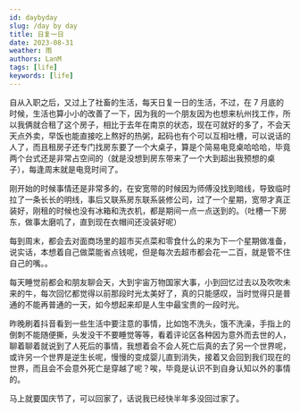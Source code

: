 ```yaml
---
id: daybyday
slug: /day by day
title: 日复一日
date: 2023-08-31
weather: 雨
authors: LanM
tags: [life]
keywords: [life]
---
```


自从入职之后，又过上了社畜的生活，每天日复一日的生活，不过，在 7 月底的时候，生活也算小小的改善了一下，因为我的一个朋友因为也想来杭州找工作，所以我俩就合租了这个房子，相比于去年在南京的状态，现在可就好的多了，不会天天点外卖，早饭也能直接吃上熬好的热粥，起码也有个可以互相吐槽，可以说话的人了，而且租房子还专门找房东要了一个大桌子，算是个简易电竞桌哈哈哈，毕竟两个台式还是非常占空间的（就是没想到房东带来了一个大到超出我预想的桌子），每逢周末就是电竞时间了。

刚开始的时候事情还是非常多的，在安宽带的时候因为师傅没找到暗线，导致临时拉了一条长长的明线，事后又联系房东联系装修公司，过了一个星期，宽带才真正装好，刚租的时候也没有冰箱和洗衣机，都是期间一点一点送到的。（吐槽一下房东，做事太磨叽了，直到现在衣帽间还没装好呢）

每到周末，都会去对面商场里的超市买点菜和零食什么的来为下一个星期做准备，说实话，本想着自己做菜能省点钱呢，但是每次去超市都会花一二百，就是管不住自己的嘴。。

每天睡觉前都会和朋友聊会天，大到宇宙万物国家大事，小到回忆过去以及吹吹未来的牛，每次回忆都觉得以前那段时光太美好了，真的只能感叹，当时觉得只是普通的不能再普通的一天，如今想起来却是人生中最宝贵的一段时光。

昨晚刷着抖音看到一些生活中要注意的事情，比如饱不洗头，饿不洗澡，手指上的倒刺不能随便撕，头发没干不要睡觉等等，看着评论区各种因为意外而去世的人，聊着聊着就说到了人死后的事情，我想着会不会人死亡后真的去了另一个世界呢，或许另一个世界是逆生长呢，慢慢的变成婴儿直到消失，接着又会回到我们现在的世界，而且会不会意外死亡是穿越了呢？唉，毕竟是认识不到自身认知以外的事情的。

马上就要国庆节了，可以回家了，话说我已经快半年多没回过家了。
